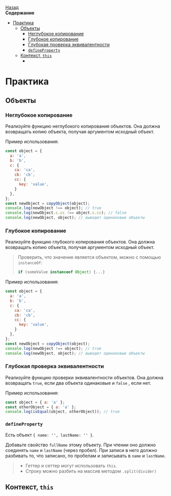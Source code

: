 <!-- START doctoc generated TOC please keep comment here to allow auto update -->
<!-- DON'T EDIT THIS SECTION, INSTEAD RE-RUN doctoc TO UPDATE -->
[Назад](README.md)<br />**Содержание**

- [Практика](#%D0%BF%D1%80%D0%B0%D0%BA%D1%82%D0%B8%D0%BA%D0%B0)
  - [Объекты](#%D0%BE%D0%B1%D1%8A%D0%B5%D0%BA%D1%82%D1%8B)
    - [Неглубокое копирование](#%D0%BD%D0%B5%D0%B3%D0%BB%D1%83%D0%B1%D0%BE%D0%BA%D0%BE%D0%B5-%D0%BA%D0%BE%D0%BF%D0%B8%D1%80%D0%BE%D0%B2%D0%B0%D0%BD%D0%B8%D0%B5)
    - [Глубокое копирование](#%D0%B3%D0%BB%D1%83%D0%B1%D0%BE%D0%BA%D0%BE%D0%B5-%D0%BA%D0%BE%D0%BF%D0%B8%D1%80%D0%BE%D0%B2%D0%B0%D0%BD%D0%B8%D0%B5)
    - [Глубокая проверка эквивалентности](#%D0%B3%D0%BB%D1%83%D0%B1%D0%BE%D0%BA%D0%B0%D1%8F-%D0%BF%D1%80%D0%BE%D0%B2%D0%B5%D1%80%D0%BA%D0%B0-%D1%8D%D0%BA%D0%B2%D0%B8%D0%B2%D0%B0%D0%BB%D0%B5%D0%BD%D1%82%D0%BD%D0%BE%D1%81%D1%82%D0%B8)
    - [`defineProperty`](#defineproperty)
  - [Контекст, `this`](#%D0%BA%D0%BE%D0%BD%D1%82%D0%B5%D0%BA%D1%81%D1%82-this)
    - [](#)

<!-- END doctoc generated TOC please keep comment here to allow auto update -->

# Практика

## Объекты

### Неглубокое копирование

Реализуйте функцию неглубокого копирования объектов. Она должна возвращать копию объекта, получая аргументом исходный объект. 

Пример использования:

```javascript
const object = {
  a: 'a',
  b: 'b',
  c: {
    ca: 'ca',
    cb: 'cb',
    cc: {
      key: 'value',
    }
  },
};
const newObject = copyObject(object);
console.log(newObject !== object); // true
console.log(newObject.c.cc !== object.c.cc); // false
console.log(newObject, object); // выведет одинаковые объекты
```

### Глубокое копирование

Реализуйте функцию глубокого копирования объектов. Она должна возвращать копию объекта, получая аргументом исходный объект. 

> Проверить, что значение является объектом, можно с помощью `instanceOf`: 
>
> ```javascript
> if (someValue instanceof Object) {...}
> ```

Пример использования:

```javascript
const object = {
  a: 'a',
  b: 'b',
  c: {
    ca: 'ca',
    cb: 'cb',
    cc: {
      key: 'value',
    }
  },
};
const newObject = copyObject(object);
console.log(newObject !== object); // true
console.log(newObject, object); // выведет одинаковые объекты
```

### Глубокая проверка эквивалентности

Реализуйте функцию проверки эквивалентности объектов. Она должна возвращать `true`, если два объекта одинаковые и `false` , если нет.

Пример использования:

```javascript
const object = { a: 'a' };
const otherObject = { a: 'a' };
console.log(isEqual(object, otherObject)); // true
```

### `defineProperty`

Есть объект `{ name: '', lastName: '' }`.

Добавьте свойство `fullName` этому объекту. При чтении оно должно соединять `name` и `lastName` (через пробел). При записи в него должно разбивать то, что записано, по пробелам и записывать в `name` и `lastName`.

> - Геттер и сеттер могут использовать `this`.
> - Строку можно разбить на массив методом `.split(divider)`

## Контекст, `this`

### 